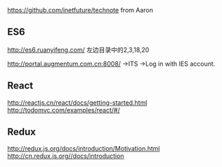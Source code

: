 https://github.com/inetfuture/technote from Aaron

## ES6

http://es6.ruanyifeng.com/ 左边目录中的2,3,18,20

http://portal.augmentum.com.cn:8008/ ->ITS ->Log in with IES account.

## React

http://reactjs.cn/react/docs/getting-started.html
http://todomvc.com/examples/react/#/

## Redux

http://redux.js.org/docs/introduction/Motivation.html
http://cn.redux.js.org//docs/introduction



